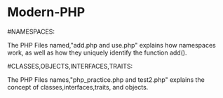 # Modern-PHP

#NAMESPACES:

The PHP Files named,"add.php and use.php" explains how namespaces work, as well as how they uniquely identify the function add().

#CLASSES,OBJECTS,INTERFACES,TRAITS:

The PHP Files names,"php_practice.php and test2.php" explains the concept of classes,interfaces,traits, and objects.
